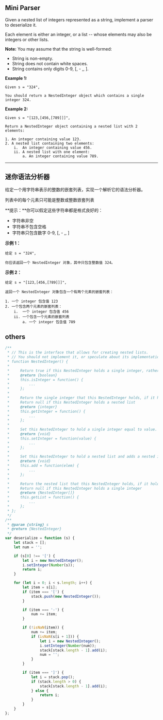 ## Mini Parser

Given a nested list of integers represented as a string, implement a parser to deserialize it.

Each element is either an integer, or a list -- whose elements may also be integers or other lists.

**Note:** You may assume that the string is well-formed:

-   String is non-empty.
-   String does not contain white spaces.
-   String contains only digits 0-9, [, - ,, ].

**Example 1:**

    Given s = "324",

    You should return a NestedInteger object which contains a single integer 324.

**Example 2:**

    Given s = "[123,[456,[789]]]",

    Return a NestedInteger object containing a nested list with 2 elements:

    1. An integer containing value 123.
    2. A nested list containing two elements:
        i.  An integer containing value 456.
        ii. A nested list with one element:
            a. An integer containing value 789.

---

## 迷你语法分析器

给定一个用字符串表示的整数的嵌套列表，实现一个解析它的语法分析器。

列表中的每个元素只可能是整数或整数嵌套列表

**提示：**你可以假定这些字符串都是格式良好的：

-   字符串非空
-   字符串不包含空格
-   字符串只包含数字 0-9, [, - ,, ]

**示例 1：**

    给定 s = "324",

    你应该返回一个 NestedInteger 对象，其中只包含整数值 324。

**示例 2：**

    给定 s = "[123,[456,[789]]]",

    返回一个 NestedInteger 对象包含一个有两个元素的嵌套列表：

    1. 一个 integer 包含值 123
    2. 一个包含两个元素的嵌套列表：
        i.  一个 integer 包含值 456
        ii. 一个包含一个元素的嵌套列表
            a. 一个 integer 包含值 789

## others

```javascript
/**
 * // This is the interface that allows for creating nested lists.
 * // You should not implement it, or speculate about its implementation
 * function NestedInteger() {
 *
 *     Return true if this NestedInteger holds a single integer, rather than a nested list.
 *     @return {boolean}
 *     this.isInteger = function() {
 *         ...
 *     };
 *
 *     Return the single integer that this NestedInteger holds, if it holds a single integer
 *     Return null if this NestedInteger holds a nested list
 *     @return {integer}
 *     this.getInteger = function() {
 *         ...
 *     };
 *
 *     Set this NestedInteger to hold a single integer equal to value.
 *     @return {void}
 *     this.setInteger = function(value) {
 *         ...
 *     };
 *
 *     Set this NestedInteger to hold a nested list and adds a nested integer elem to it.
 *     @return {void}
 *     this.add = function(elem) {
 *         ...
 *     };
 *
 *     Return the nested list that this NestedInteger holds, if it holds a nested list
 *     Return null if this NestedInteger holds a single integer
 *     @return {NestedInteger[]}
 *     this.getList = function() {
 *         ...
 *     };
 * };
 */
/**
 * @param {string} s
 * @return {NestedInteger}
 */
var deserialize = function (s) {
    let stack = [];
    let num = '';

    if (s[0] !== '[') {
        let i = new NestedInteger();
        i.setInteger(Number(s));
        return i;
    }

    for (let i = 0; i < s.length; i++) {
        let item = s[i];
        if (item === '[') {
            stack.push(new NestedInteger());
        }

        if (item === '-') {
            num += item;
        }

        if (!isNaN(item)) {
            num += item;
            if (isNaN(s[i + 1])) {
                let i = new NestedInteger();
                i.setInteger(Number(num));
                stack[stack.length - 1].add(i);
                num = '';
            }
        }

        if (item === ']') {
            let i = stack.pop();
            if (stack.length > 0) {
                stack[stack.length - 1].add(i);
            } else {
                return i;
            }
        }
    }
};
```
